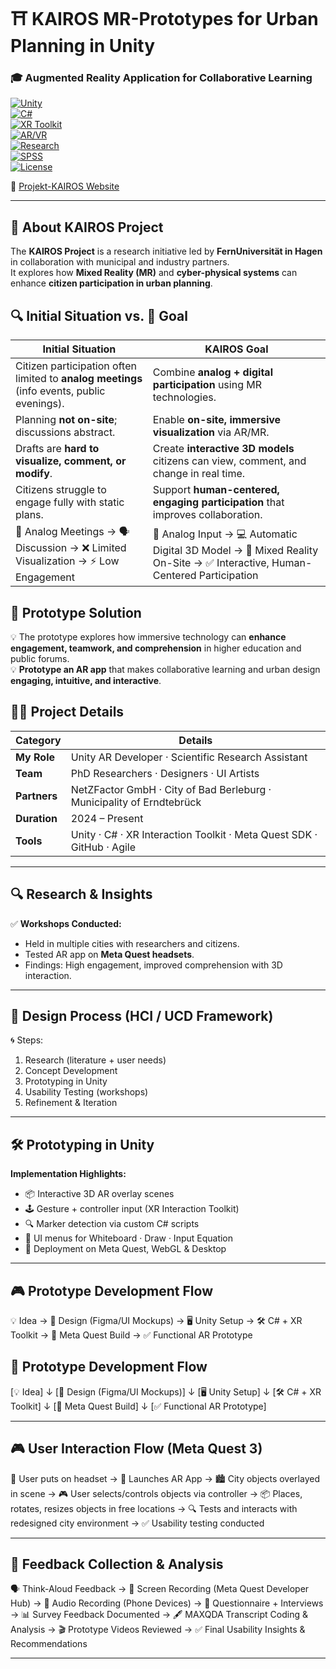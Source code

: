 # ⛩️ KAIROS MR-Prototypes for Urban Planning in Unity  
### 🎓 Augmented Reality Application for Collaborative Learning  

[![Unity](https://img.shields.io/badge/Engine-Unity-000?logo=unity&logoColor=white)](https://unity.com/)  
[![C#](https://img.shields.io/badge/Code-C%23-239120?logo=c-sharp&logoColor=white)](https://learn.microsoft.com/en-us/dotnet/csharp/)  
[![XR Toolkit](https://img.shields.io/badge/Framework-XR%20Interaction%20Toolkit-blue?logo=unity&logoColor=white)](https://docs.unity3d.com/Packages/com.unity.xr.interaction.toolkit@2.0/manual/index.html)  
[![AR/VR](https://img.shields.io/badge/Focus-AR%20%7C%20VR-ff69b4?logo=oculus&logoColor=white)](https://www.oculus.com/)  
[![Research](https://img.shields.io/badge/Domain-HCI%20%7C%20UX-orange)](https://en.wikipedia.org/wiki/Human–computer_interaction)  
[![SPSS](https://img.shields.io/badge/Analysis-SPSS-lightgrey?logo=ibm&logoColor=blue)](https://www.ibm.com/spss)  
[![License](https://img.shields.io/badge/License-MIT-green.svg)](LICENSE)  

🔗 [Projekt-KAIROS Website](https://www.projekt-kairos.de)  


---

## 📖 About KAIROS Project

The **KAIROS Project** is a research initiative led by **FernUniversität in Hagen** in collaboration with municipal and industry partners.  
It explores how **Mixed Reality (MR)** and **cyber-physical systems** can enhance **citizen participation in urban planning**.  

## 🔍 Initial Situation vs. 🎯 Goal

| **Initial Situation** | **KAIROS Goal** |
|------------------------|-----------------|
| Citizen participation often limited to **analog meetings** (info events, public evenings). | Combine **analog + digital participation** using MR technologies. |
| Planning **not on-site**; discussions abstract. | Enable **on-site, immersive visualization** via AR/MR. |
| Drafts are **hard to visualize, comment, or modify**. | Create **interactive 3D models** citizens can view, comment, and change in real time. |
| Citizens struggle to engage fully with static plans. | Support **human-centered, engaging participation** that improves collaboration. |
| 📄 Analog Meetings → 🗣️ Discussion → ❌ Limited Visualization → ⚡ Low Engagement | 📄 Analog Input → 💻 Automatic Digital 3D Model → 🥽 Mixed Reality On-Site → ✅ Interactive, Human-Centered Participation   |

## 📖 **Prototype Solution**
💡 The prototype explores how immersive technology can **enhance engagement, teamwork, and comprehension** in higher education and public forums.  
💡 **Prototype an AR app** that makes collaborative learning and urban design **engaging, intuitive, and interactive**.  

## 👩‍💻 Project Details

| **Category** | **Details** |
|--------------|-------------|
| **My Role**  | Unity AR Developer · Scientific Research Assistant |
| **Team**     | PhD Researchers · Designers · UI Artists |
| **Partners** | NetZFactor GmbH · City of Bad Berleburg · Municipality of Erndtebrück |
| **Duration** | 2024 – Present |
| **Tools**    | Unity · C# · XR Interaction Toolkit · Meta Quest SDK · GitHub · Agile |

---

## 🔍 Research & Insights  
✅ **Workshops Conducted:**  
- Held in multiple cities with researchers and citizens.  
- Tested AR app on **Meta Quest headsets**.  
- Findings: High engagement, improved comprehension with 3D interaction.  

---

## 🎨 Design Process (HCI / UCD Framework)  
🌀 Steps:  
1. Research (literature + user needs)  
2. Concept Development  
3. Prototyping in Unity  
4. Usability Testing (workshops)  
5. Refinement & Iteration  

---

## 🛠 Prototyping in Unity  
**Implementation Highlights:**  
- 📦 Interactive 3D AR overlay scenes  
- 🕹 Gesture + controller input (XR Interaction Toolkit)  
- 🔍 Marker detection via custom C# scripts  
- 📝 UI menus for Whiteboard · Draw · Input Equation  
- 🚀 Deployment on Meta Quest, WebGL & Desktop  

---

## 🎮 Prototype Development Flow  

💡 Idea → 🎨 Design (Figma/UI Mockups) → 🖥️ Unity Setup → 🛠️ C# + XR Toolkit → 🥽 Meta Quest Build → ✅ Functional AR Prototype  

## 🔧 Prototype Development Flow  

[💡 Idea] 
   ↓
[🎨 Design (Figma/UI Mockups)] 
   ↓
[🖥️ Unity Setup] 
   ↓
[🛠️ C# + XR Toolkit] 
   ↓
[🥽 Meta Quest Build] 
   ↓
[✅ Functional AR Prototype]


---

## 🎮 User Interaction Flow (Meta Quest 3)  

👤 User puts on headset → 🚀 Launches AR App → 🏙️ City objects overlayed in scene → 🎮 User selects/controls objects via controller → 📦 Places, rotates, resizes objects in free locations →  🔍 Tests and interacts with redesigned city environment →  ✅ Usability testing conducted  

---

## 📝 Feedback Collection & Analysis  

🗣️ Think-Aloud Feedback → 🎥 Screen Recording (Meta Quest Developer Hub) → 🎤 Audio Recording (Phone Devices) → 📑 Questionnaire + Interviews → 📊 Survey Feedback Documented → 🖋️ MAXQDA Transcript Coding & Analysis → 🎬 Prototype Videos Reviewed → ✅ Final Usability Insights & Recommendations  

---


